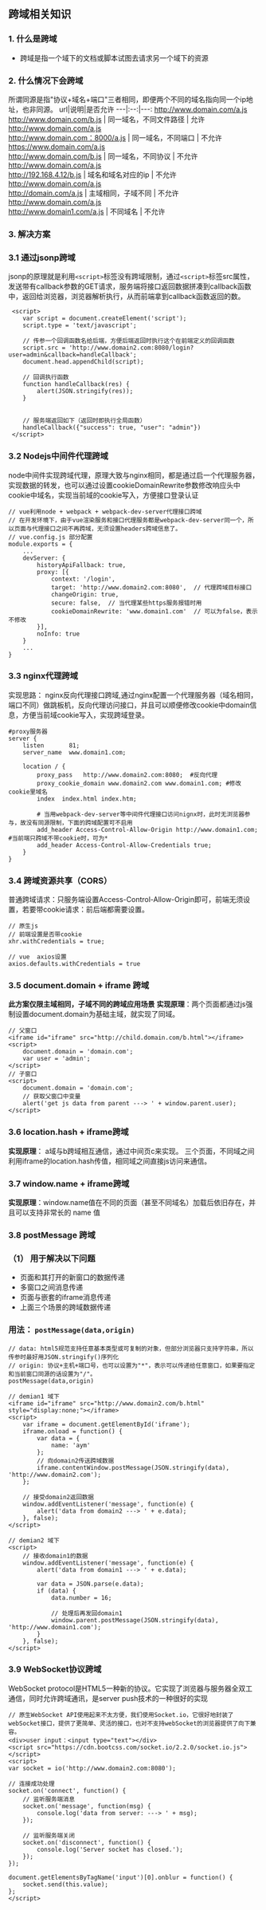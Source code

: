 ## 跨域相关知识
### 1. 什么是跨域
* 跨域是指一个域下的文档或脚本试图去请求另一个域下的资源
### 2. 什么情况下会跨域
所谓同源是指"协议+域名+端口"三者相同，即便两个不同的域名指向同一个ip地址，也非同源。
url|说明|是否允许
---|:--:|---:
http://www.domain.com/a.js <br> http://www.domain.com/b.js | 同一域名，不同文件路径 | 允许
http://www.domain.com/a.js <br> http://www.domain.com：8000/a.js | 同一域名，不同端口 | 不允许
https://www.domain.com/a.js <br> http://www.domain.com/b.js | 同一域名，不同协议 | 不允许
http://www.domain.com/a.js <br> http://192.168.4.12/b.js  | 域名和域名对应的ip | 不允许
http://www.domain.com/a.js <br> http://domain.com/a.js | 主域相同，子域不同 | 不允许
http://www.domain.com/a.js <br> http://www.domain1.com/a.js | 不同域名 | 不允许

### 3. 解决方案
### 3.1 通过jsonp跨域
jsonp的原理就是利用`<script>`标签没有跨域限制，通过`<script>`标签src属性，发送带有callback参数的GET请求，服务端将接口返回数据拼凑到callback函数中，返回给浏览器，浏览器解析执行，从而前端拿到callback函数返回的数。
```
 <script>
    var script = document.createElement('script');
    script.type = 'text/javascript';

    // 传参一个回调函数名给后端，方便后端返回时执行这个在前端定义的回调函数
    script.src = 'http://www.domain2.com:8080/login?user=admin&callback=handleCallback';
    document.head.appendChild(script);

    // 回调执行函数
    function handleCallback(res) {
        alert(JSON.stringify(res));
    }


    // 服务端返回如下（返回时即执行全局函数）
    handleCallback({"success": true, "user": "admin"})
 </script>
```
### 3.2 Nodejs中间件代理跨域
node中间件实现跨域代理，原理大致与nginx相同，都是通过启一个代理服务器，实现数据的转发，也可以通过设置cookieDomainRewrite参数修改响应头中cookie中域名，实现当前域的cookie写入，方便接口登录认证
```
// vue利用node + webpack + webpack-dev-server代理接口跨域
// 在开发环境下，由于vue渲染服务和接口代理服务都是webpack-dev-server同一个，所以页面与代理接口之间不再跨域，无须设置headers跨域信息了。
// vue.config.js 部分配置
module.exports = {
    ...
    devServer: {
        historyApiFallback: true,
        proxy: [{
            context: '/login',
            target: 'http://www.domain2.com:8080',  // 代理跨域目标接口
            changeOrigin: true,
            secure: false,  // 当代理某些https服务报错时用
            cookieDomainRewrite: 'www.domain1.com'  // 可以为false，表示不修改
        }],
        noInfo: true
    }
    ...
}
```
### 3.3 nginx代理跨域
实现思路： nginx反向代理接口跨域,通过nginx配置一个代理服务器（域名相同，端口不同）做跳板机，反向代理访问接口，并且可以顺便修改cookie中domain信息，方便当前域cookie写入，实现跨域登录。
```
#proxy服务器
server {
    listen       81;
    server_name  www.domain1.com;

    location / {
        proxy_pass   http://www.domain2.com:8080;  #反向代理
        proxy_cookie_domain www.domain2.com www.domain1.com; #修改cookie里域名
        index  index.html index.htm;

        # 当用webpack-dev-server等中间件代理接口访问nignx时，此时无浏览器参与，故没有同源限制，下面的跨域配置可不启用
        add_header Access-Control-Allow-Origin http://www.domain1.com;  #当前端只跨域不带cookie时，可为*
        add_header Access-Control-Allow-Credentials true;
    }
}
```

### 3.4 跨域资源共享（CORS）
普通跨域请求：只服务端设置Access-Control-Allow-Origin即可，前端无须设置，若要带cookie请求：前后端都需要设置。
```
// 原生js
// 前端设置是否带cookie
xhr.withCredentials = true;

// vue  axios设置
axios.defaults.withCredentials = true
```


### 3.5 document.domain + iframe 跨域
**此方案仅限主域相同，子域不同的跨域应用场景**
**实现原理**：两个页面都通过js强制设置document.domain为基础主域，就实现了同域。
```
// 父窗口
<iframe id="iframe" src="http://child.domain.com/b.html"></iframe>
<script>
    document.domain = 'domain.com';
    var user = 'admin';
</script>
// 子窗口
<script>
    document.domain = 'domain.com';
    // 获取父窗口中变量
    alert('get js data from parent ---> ' + window.parent.user);
</script>
```

### 3.6  location.hash + iframe跨域
**实现原理**： a域与b跨域相互通信，通过中间页c来实现。 三个页面，不同域之间利用iframe的location.hash传值，相同域之间直接js访问来通信。

### 3.7 window.name + iframe跨域
**实现原理**：window.name值在不同的页面（甚至不同域名）加载后依旧存在，并且可以支持非常长的 name 值

### 3.8 postMessage 跨域
### （1） 用于解决以下问题
* 页面和其打开的新窗口的数据传递
* 多窗口之间消息传递
* 页面与嵌套的iframe消息传递
* 上面三个场景的跨域数据传递
### 用法： `postMessage(data,origin)`
```
// data: html5规范支持任意基本类型或可复制的对象，但部分浏览器只支持字符串，所以传参时最好用JSON.stringify()序列化
// origin: 协议+主机+端口号，也可以设置为"*"，表示可以传递给任意窗口，如果要指定和当前窗口同源的话设置为"/"。
postMessage(data,origin)

// demian1 域下
<iframe id="iframe" src="http://www.domain2.com/b.html" style="display:none;"></iframe>
<script>       
    var iframe = document.getElementById('iframe');
    iframe.onload = function() {
        var data = {
            name: 'aym'
        };
        // 向domain2传送跨域数据
        iframe.contentWindow.postMessage(JSON.stringify(data), 'http://www.domain2.com');
    };

    // 接受domain2返回数据
    window.addEventListener('message', function(e) {
        alert('data from domain2 ---> ' + e.data);
    }, false);
</script>

// demian2 域下
<script>
    // 接收domain1的数据
    window.addEventListener('message', function(e) {
        alert('data from domain1 ---> ' + e.data);

        var data = JSON.parse(e.data);
        if (data) {
            data.number = 16;

            // 处理后再发回domain1
            window.parent.postMessage(JSON.stringify(data), 'http://www.domain1.com');
        }
    }, false);
</script>
```

### 3.9 WebSocket协议跨域
WebSocket protocol是HTML5一种新的协议。它实现了浏览器与服务器全双工通信，同时允许跨域通讯，是server push技术的一种很好的实现
```
// 原生WebSocket API使用起来不太方便，我们使用Socket.io，它很好地封装了webSocket接口，提供了更简单、灵活的接口，也对不支持webSocket的浏览器提供了向下兼容。
<div>user input：<input type="text"></div>
<script src="https://cdn.bootcss.com/socket.io/2.2.0/socket.io.js"></script>
<script>
var socket = io('http://www.domain2.com:8080');

// 连接成功处理
socket.on('connect', function() {
    // 监听服务端消息
    socket.on('message', function(msg) {
        console.log('data from server: ---> ' + msg); 
    });

    // 监听服务端关闭
    socket.on('disconnect', function() { 
        console.log('Server socket has closed.'); 
    });
});

document.getElementsByTagName('input')[0].onblur = function() {
    socket.send(this.value);
};
</script>
```